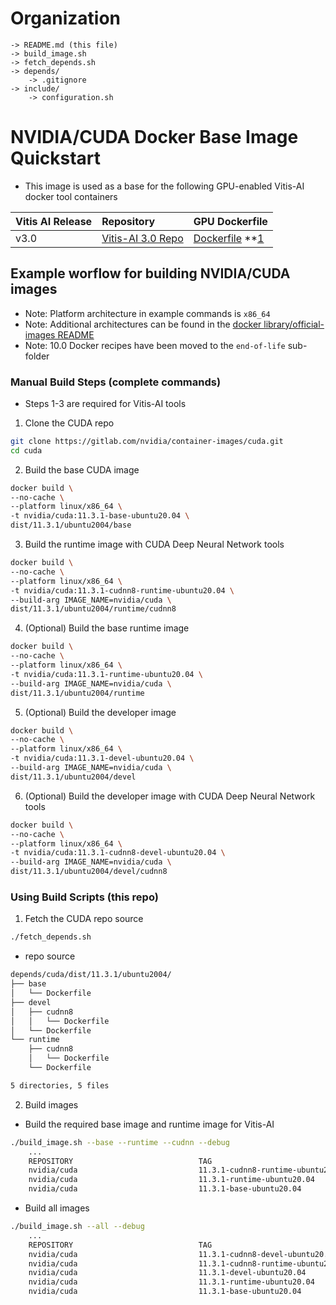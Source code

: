 [//]: # (Readme.md - NVIDIA/CUDA:11.3.1-CUDNN8-RUNTIME-UBUNTU20.04 Docker Image)

# Organization
```
-> README.md (this file)
-> build_image.sh
-> fetch_depends.sh
-> depends/
	-> .gitignore
-> include/
	-> configuration.sh
```

# NVIDIA/CUDA Docker Base Image Quickstart
- This image is used as a base for the following GPU-enabled Vitis-AI docker tool containers

| Vitis AI Release | Repository                    | GPU Dockerfile         |
|:-----------------|:------------------------------|:-----------------------|
| v3.0             | [Vitis-AI 3.0 Repo][vai30]    | [Dockerfile][vai30df] **[1][vai30dfn1] |

[vai30]: https://github.com/Xilinx/Vitis-AI/tree/3.0

[vai30df]: https://github.com/Xilinx/Vitis-AI/blob/08284f6e712eff0d12c65dbef3d1f074081a8027/docker/dockerfiles/ubuntu-vai/vitis-ai-cpu.Dockerfile#L4
[vai30dfn1]: https://github.com/Xilinx/Vitis-AI/blob/08284f6e712eff0d12c65dbef3d1f074081a8027/docker/docker_build.sh#L70

## Example worflow for building NVIDIA/CUDA images
- Note: Platform architecture in example commands is ```x86_64```
- Note: Additional architectures can be found in the [docker library/official-images README](https://github.com/docker-library/official-images#architectures-other-than-amd64)
- Note: 10.0 Docker recipes have been moved to the ```end-of-life``` sub-folder

### Manual Build Steps (complete commands)
- Steps 1-3 are required for Vitis-AI tools 
1. Clone the CUDA repo
```bash
git clone https://gitlab.com/nvidia/container-images/cuda.git
cd cuda
```

2. Build the base CUDA image
```bash
docker build \
--no-cache \
--platform linux/x86_64 \
-t nvidia/cuda:11.3.1-base-ubuntu20.04 \
dist/11.3.1/ubuntu2004/base
```

3. Build the runtime image with CUDA Deep Neural Network tools
```bash
docker build \
--no-cache \
--platform linux/x86_64 \
-t nvidia/cuda:11.3.1-cudnn8-runtime-ubuntu20.04 \
--build-arg IMAGE_NAME=nvidia/cuda \
dist/11.3.1/ubuntu2004/runtime/cudnn8
```

4. (Optional) Build the base runtime image
```bash
docker build \
--no-cache \
--platform linux/x86_64 \
-t nvidia/cuda:11.3.1-runtime-ubuntu20.04 \
--build-arg IMAGE_NAME=nvidia/cuda \
dist/11.3.1/ubuntu2004/runtime
```

5. (Optional) Build the developer image
```bash
docker build \
--no-cache \
--platform linux/x86_64 \
-t nvidia/cuda:11.3.1-devel-ubuntu20.04 \
--build-arg IMAGE_NAME=nvidia/cuda \
dist/11.3.1/ubuntu2004/devel
```

6. (Optional) Build the developer image with CUDA Deep Neural Network tools
```bash
docker build \
--no-cache \
--platform linux/x86_64 \
-t nvidia/cuda:11.3.1-cudnn8-devel-ubuntu20.04 \
--build-arg IMAGE_NAME=nvidia/cuda \
dist/11.3.1/ubuntu2004/devel/cudnn8
```

### Using Build Scripts (this repo)

1. Fetch the CUDA repo source

```bash
./fetch_depends.sh
```

- repo source
```bash
depends/cuda/dist/11.3.1/ubuntu2004/
├── base
│   └── Dockerfile
├── devel
│   ├── cudnn8
│   │   └── Dockerfile
│   └── Dockerfile
└── runtime
    ├── cudnn8
    │   └── Dockerfile
    └── Dockerfile

5 directories, 5 files
```

2. Build images
- Build the required base image and runtime image for Vitis-AI
```bash
./build_image.sh --base --runtime --cudnn --debug
	...
    REPOSITORY                            TAG                                 IMAGE ID       CREATED          SIZE
    nvidia/cuda                           11.3.1-cudnn8-runtime-ubuntu20.04   2cdd2ec437f6   20 seconds ago   3.31GB
    nvidia/cuda                           11.3.1-runtime-ubuntu20.04          46bcf7525427   10 minutes ago   1.86GB
    nvidia/cuda                           11.3.1-base-ubuntu20.04             af3e059c667e   11 minutes ago   126MB
```

- Build all images
```bash
./build_image.sh --all --debug
	...
	REPOSITORY                            TAG                                 IMAGE ID       CREATED          SIZE
    nvidia/cuda                           11.3.1-cudnn8-devel-ubuntu20.04     77f46a195987   6 minutes ago    8.96GB
    nvidia/cuda                           11.3.1-cudnn8-runtime-ubuntu20.04   2cdd2ec437f6   20 seconds ago   3.31GB
    nvidia/cuda                           11.3.1-devel-ubuntu20.04            77a05c60e178   8 minutes ago    4.94GB
    nvidia/cuda                           11.3.1-runtime-ubuntu20.04          46bcf7525427   10 minutes ago   1.86GB
    nvidia/cuda                           11.3.1-base-ubuntu20.04             af3e059c667e   11 minutes ago   126MB
```
